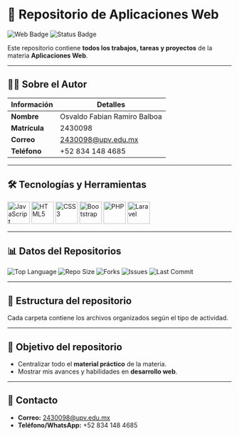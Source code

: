 # 📂 Repositorio de Aplicaciones Web

![Web Badge](https://img.shields.io/badge/Aplicaciones-Web-blue?style=for-the-badge&logo=html5)
![Status Badge](https://img.shields.io/badge/Status-En%20progreso-yellow?style=for-the-badge)

Este repositorio contiene **todos los trabajos, tareas y proyectos** de la materia **Aplicaciones Web**.

---

## 👨‍💻 Sobre el Autor

| Información | Detalles |
|------------|----------|
| **Nombre** | Osvaldo Fabian Ramiro Balboa |
| **Matrícula** | 2430098 |
| **Correo** | [2430098@upv.edu.mx](mailto:2430098@upv.edu.mx) |
| **Teléfono** | +52 834 148 4685 |

---

## 🛠 Tecnologías y Herramientas

<p align="left">
  <img src="https://cdn.jsdelivr.net/gh/devicons/devicon/icons/javascript/javascript-original.svg" alt="JavaScript" width="50" height="50"/>
  <img src="https://cdn.jsdelivr.net/gh/devicons/devicon/icons/html5/html5-original.svg" alt="HTML5" width="50" height="50"/>
  <img src="https://cdn.jsdelivr.net/gh/devicons/devicon/icons/css3/css3-original.svg" alt="CSS3" width="50" height="50"/>
  <img src="https://cdn.jsdelivr.net/gh/devicons/devicon/icons/bootstrap/bootstrap-plain.svg" alt="Bootstrap" width="50" height="50"/>
  <img src="https://cdn.jsdelivr.net/gh/devicons/devicon/icons/php/php-original.svg" alt="PHP" width="50" height="50"/>
  <img src="https://cdn.jsdelivr.net/gh/devicons/devicon/icons/laravel/laravel-plain.svg" alt="Laravel" width="50" height="50"/>
</p>

---

## 📊 Datos del Repositorios

![Top Language](https://img.shields.io/github/languages/top/FabiRamiro/2430098_AW?style=for-the-badge)
![Repo Size](https://img.shields.io/github/repo-size/FabiRamiro/2430098_AW?style=for-the-badge)
![Forks](https://img.shields.io/github/forks/FabiRamiro/2430098_AW?style=for-the-badge)
![Issues](https://img.shields.io/github/issues/FabiRamiro/2430098_AW?style=for-the-badge)
![Last Commit](https://img.shields.io/github/last-commit/FabiRamiro/2430098_AW?style=for-the-badge)

---

## 📁 Estructura del repositorio

Cada carpeta contiene los archivos organizados según el tipo de actividad.

---

## 🎯 Objetivo del repositorio

- Centralizar todo el **material práctico** de la materia.
- Mostrar mis avances y habilidades en **desarrollo web**.

---

## 🔗 Contacto

- **Correo:** [2430098@upv.edu.mx](mailto:2430098@upv.edu.mx)
- **Teléfono/WhatsApp:** +52 834 148 4685